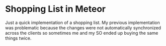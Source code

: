 Shopping List in Meteor
=======================

Just a quick implementation of a shopping list. My previous implementation was
problematic because the changes were not automatically synchronized across the
clients so sometimes me and my SO ended up buying the same things twice. 